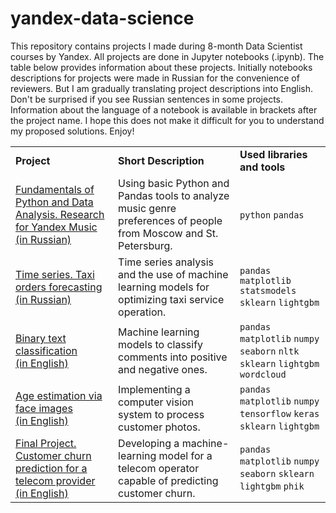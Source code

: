 # yandex-data-science
This repository contains projects I made during 8-month Data Scientist courses by Yandex. 
All projects are done in Jupyter notebooks (.ipynb). 
The table below provides information about these projects. 
Initially notebooks descriptions for projects were made in Russian for the convenience of reviewers. But I am gradually translating project descriptions into English. Don't be surprised if you see Russian sentences in some projects. Information about the language of a notebook is available in brackets after the project name. I hope this does not make it difficult for you to understand my proposed solutions. 
Enjoy!
<table>
    <tbody>
         <tr>
            <td>
                <strong>Project</strong>
            </td>
            <td>
                <strong>Short Description</strong>
            </td>
            <td>
                <strong>Used libraries and tools</strong>
            </td>
        </tr>
            <tr>
            <td>
                <a href="https://github.com/garneteclogite/yandex-data-science/blob/main/01.%20Fundamentals%20of%20Python%20and%20Data%20Analysis.%20Research%20for%20Yandex%20Music.ipynb">Fundamentals of Python and Data Analysis. Research for Yandex Music <br/> (in Russian)</a>
            </td>
            <td>
               Using basic Python and Pandas tools to analyze music genre preferences of people from Moscow and St. Petersburg.
            </td>
            <td>
               <code>python</code> <code>pandas</code>
            </td>
        </tr>
        <tr>
            <td>
                <a href="https://github.com/garneteclogite/yandex-data-science/blob/main/12.%20Time%20series.%20Taxi%20orders%20forecasting.ipynb">Time series. Taxi orders forecasting <br/> (in Russian)</a>
            </td>
            <td>
                Time series analysis and the use of machine learning models for optimizing taxi service operation.
            </td>
            <td>
                <code>pandas</code> <code>matplotlib</code> <code>statsmodels</code> <code>sklearn</code> <code>lightgbm</code>
            </td>
        </tr>
        <tr>
            <td>
                <a href="https://github.com/garneteclogite/yandex-data-science/blob/main/13.%20Binary%20text%20classification.ipynb">Binary text classification <br/> (in English)</a>
            </td>
            <td>
                Machine learning models to classify comments into positive and negative ones.
            </td>
            <td>
                <code>pandas</code> <code>matplotlib</code> <code>numpy</code> <code>seaborn</code> <code>nltk</code> <code>sklearn</code> <code>lightgbm</code> <code>wordcloud</code> 
            </td>
        </tr>
        <tr>
            <td>
                <a href="https://github.com/garneteclogite/yandex-data-science/blob/main/14.%20Age%20estimation%20via%20face%20images.ipynb">Age estimation via face images <br/> (in English)</a>
            </td>
            <td>
                Implementing a computer vision system to process customer photos.
            </td>
            <td>
                <code>pandas</code> <code>matplotlib</code> <code>numpy</code> <code>tensorflow</code> <code>keras</code> <code>sklearn</code> <code>lightgbm</code
            </td>
        </tr>
        <tr>
            <td>
                <a href="https://github.com/garneteclogite/yandex-data-science/blob/main/15.%20Final%20Project.%20Customer%20churn%20prediction%20for%20a%20telecom%20provider.ipynb">Final Project. Customer churn prediction for a telecom provider <br/> (in English)</a>
            </td>
            <td>
                Developing a machine-learning model for a telecom operator capable of predicting customer churn.
            </td>
            <td>
                 <code>pandas</code> <code>matplotlib</code> <code>numpy</code> <code>seaborn</code> <code>sklearn</code> <code>lightgbm</code> <code>phik</code>
            </td>
        </tr>
    </tbody>
</table>
